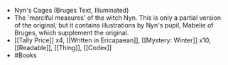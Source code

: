 - Nyn's Cages (Bruges Text, Illuminated)
- The 'merciful measures' of the witch Nyn. This is only a partial version of the original, but it contains illustrations by Nyn's pupil, Mabelie of Bruges, which supplement the original.
- [[Tally Price]] x4, [[Written in Ericapaean]], [[Mystery: Winter]] x10, [[Readable]], [[Thing]], [[Codex]]
- #Books